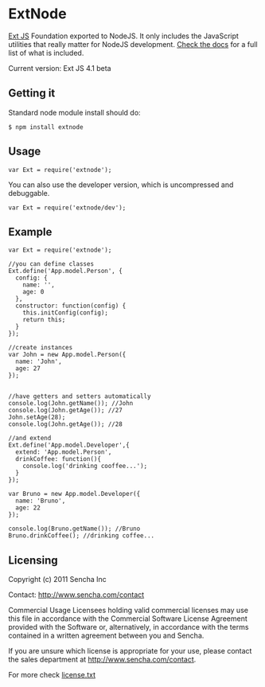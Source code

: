 ExtNode
======

[Ext JS](http://http://www.sencha.com/products/extjs/) Foundation exported to NodeJS. It only includes
the JavaScript utilities that really matter for NodeJS development. [Check the docs](brunotavares.github.com/extnode) 
for a full list of what is included.

Current version: Ext JS 4.1 beta

Getting it
----------

Standard node module install should do:

	$ npm install extnode
	
Usage
-----

	var Ext = require('extnode');
	
You can also use the developer version, which is uncompressed and debuggable.

	var Ext = require('extnode/dev');
	
Example
-------

	var Ext = require('extnode');
	
	//you can define classes
	Ext.define('App.model.Person', {
	  config: {
	    name: '',
	    age: 0
	  },
	  constructor: function(config) {
	    this.initConfig(config);
	    return this;
	  }
	});
	
	//create instances
	var John = new App.model.Person({
	  name: 'John',
	  age: 27
	});

	
	//have getters and setters automatically
	console.log(John.getName()); //John
	console.log(John.getAge()); //27
	John.setAge(28);
	console.log(John.getAge()); //28

	//and extend
	Ext.define('App.model.Developer',{
	  extend: 'App.model.Person',
	  drinkCoffee: function(){
	    console.log('drinking cooffee...');
	  }
	});

	var Bruno = new App.model.Developer({
	  name: 'Bruno',
	  age: 22
	});

	console.log(Bruno.getName()); //Bruno
	Bruno.drinkCoffee(); //drinking coffee...
	
Licensing
---------

Copyright (c) 2011 Sencha Inc

Contact:  http://www.sencha.com/contact

Commercial Usage
Licensees holding valid commercial licenses may use this file in accordance with the Commercial Software License Agreement provided with the Software or, alternatively, in accordance with the terms contained in a written agreement between you and Sencha.

If you are unsure which license is appropriate for your use, please contact the sales department at http://www.sencha.com/contact.

For more check [license.txt](https://github.com/brunotavares/extnode/blob/master/license.txt)